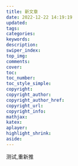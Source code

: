 ```yaml
---
title: 新文章
date: 2022-12-22 14:19:19
updated:
tags:
categories:
keywords:
description:
swiper_index:
top_img:
comments:
cover:
toc:
toc_number:
toc_style_simple:
copyright:
copyright_author:
copyright_author_href:
copyright_url:
copyright_info:
mathjax:
katex:
aplayer:
highlight_shrink:
aside:
---
```

测试,重新推